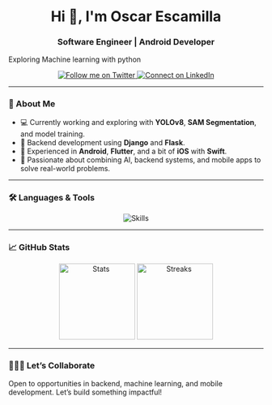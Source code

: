 <h1 align="center">Hi 👋, I'm Oscar Escamilla</h1>  
<h3 align="center">Software Engineer | Android Developer</h3>  

<p>Exploring Machine learning with python </p>



<p align="center">  
  <a href="https://twitter.com/oscarscami" target="_blank">
    <img src="https://img.shields.io/twitter/follow/oscarscami?logo=twitter&style=for-the-badge" alt="Follow me on Twitter">
  </a>  

 
  <a href="https://linkedin.com/in/oscar-escamilla" target="_blank">
    <img src="https://img.shields.io/badge/LinkedIn-Connect-blue?style=for-the-badge&logo=linkedin" alt="Connect on LinkedIn">
  </a>
   
</p>  

---

### 🌟 About Me  

- 💻 Currently working and exploring with **YOLOv8**, **SAM Segmentation**, and model training.  
- 🔧 Backend development using **Django** and **Flask**.  
- 📱 Experienced in **Android**, **Flutter**, and a bit of **iOS** with **Swift**.  
- 🚀 Passionate about combining AI, backend systems, and mobile apps to solve real-world problems.  

---

### 🛠️ Languages & Tools  

<p align="center">  
  <img src="https://skillicons.dev/icons?i=kotlin,java,swift,python,fastapi,django,flask,aws,docker,kubernetes,linux,githubactions,vscode,androidstudio,firebase" alt="Skills">  
</p>  

---

### 📈 GitHub Stats  

<p align="center">  
  <img src="https://github-readme-stats.vercel.app/api?username=oscarescamilla&show_icons=true&theme=tokyonight" alt="Stats" height="150">  
  <img src="https://github-readme-streak-stats.herokuapp.com/?user=oscarescamilla&theme=tokyonight" alt="Streaks" height="150">  
</p>  

---

### 👨🏻‍💻 Let’s Collaborate  

Open to opportunities in backend, machine learning, and mobile development. Let’s build something impactful!  

